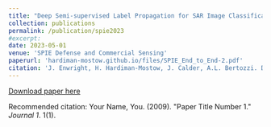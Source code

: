 ```yaml
---
title: "Deep Semi-supervised Label Propagation for SAR Image Classification"
collection: publications
permalink: /publication/spie2023
#excerpt: 
date: 2023-05-01
venue: 'SPIE Defense and Commercial Sensing'
paperurl: 'hardiman-mostow.github.io/files/SPIE_End_to_End-2.pdf'
citation: 'J. Enwright, H. Hardiman-Mostow, J. Calder, A.L. Bertozzi. Deep semi-supervised label propagation for SAR image classification. <i>SPIE Defense and Commercial Sensing 2023<i>, 2023.'
---
```


[Download paper here](http://hardiman-mostow.github.io/files/SPIE_End_to_End-2.pdf)

Recommended citation: Your Name, You. (2009). "Paper Title Number 1." <i>Journal 1</i>. 1(1).

